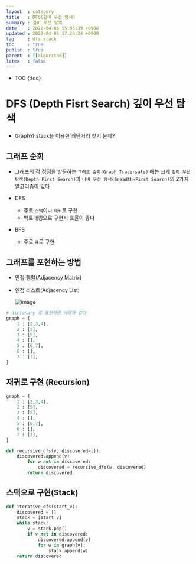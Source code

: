```yaml
---
layout  : category 
title   : DFS(깊이 우선 탐색)
summary : 깊이 우선 탐색 
date    : 2022-04-05 15:03:39 +0900
updated : 2022-04-05 17:26:24 +0900
tag     : dfs stack 
toc     : true
public  : true
parent  : [[algorithm]] 
latex   : false
---
```

* TOC
{:toc}

# DFS (Depth Fisrt Search) 깊이 우선 탐색 
* Graph와 stack을 이용한 최단거리 찾기 문제?

## 그래프 순회
* 그래프의 각 정점을 방문하는 `그래프 순회(Graph Traversals)` 에는 크게 `깊이 우선 탐색(Depth First Search)`과 `너비 우선 탐색(Breadth-First Search)`의 2가지 알고리즘이 있다

- DFS
    * 주로 `스택`이나 `재귀`로 구현
    * 백트래킹으로 구현시 효율이 좋다
    
- BFS
    * 주로 `큐`로 구현


## 그래프를 포현하는 방법
* 인접 행렬(Adjacency Matrix)
    
- 인점 리스트(Adjacency List)

    ![image](https://user-images.githubusercontent.com/56494905/161710801-d9868256-850c-4a18-85ad-a933a7a4c647.png)


```python
# dictonary 로 표현하면 아래와 같다
graph = {
    1 : [2,3,4],
    2 : [5],
    3 : [5],
    4 : [],
    5 : [6,7],
    6 : [],
    7 : [3],
}
```

## 재귀로 구현 (Recursion) 

```python
graph = {
    1 : [2,3,4],
    2 : [5],
    3 : [5],
    4 : [],
    5 : [6,7],
    6 : [],
    7 : [3],
}

def recursive_dfs(v, discovered=[]):
    discovered.append(v)
        for w not in discovered:
            discovered = recursive_dfs(w, discovered)
        return discovered
```

## 스택으로 구현(Stack)

```python
def iterative_dfs(start_v):
    discovered = []
    stack = [start_v]
    while stack:
        v = stack.pop()
        if v not in discovered:
            discovered.append(v)
            for w in graph[v]:
                stack.append(w)
    return discovered
```

